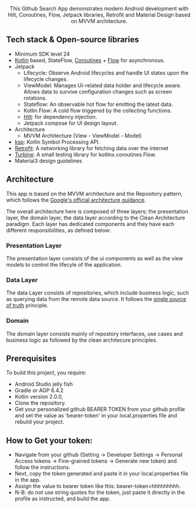 <p align="center">  
This Github Search App demonstrates modern Android development with Hilt, Coroutines, Flow, Jetpack libraries, Retrofit and Material Design based on MVVM architecture.

<p align="center">
</p>


## Tech stack & Open-source libraries
- Minimum SDK level 24
- [Kotlin](https://kotlinlang.org/) based, StateFlow, [Coroutines](https://github.com/Kotlin/kotlinx.coroutines) + [Flow](https://kotlin.github.io/kotlinx.coroutines/kotlinx-coroutines-core/kotlinx.coroutines.flow/) for asynchronous.
- Jetpack
  - Lifecycle: Observe Android lifecycles and handle UI states upon the lifecycle changes.
  - ViewModel: Manages UI-related data holder and lifecycle aware. Allows data to survive configuration changes such as screen rotations.
  - Stateflow: An observable hot flow for emitting the latest data.
  - Kotlin Flow: A cold flow triggered by the collecting functions.
  - [Hilt](https://dagger.dev/hilt/): for dependency injection.
  - Jetpack compose for UI design layout.
- Architecture
  - MVVM Architecture (View - ViewModel - Model)
- [ksp](https://github.com/google/ksp): Kotlin Symbol Processing API.
- [Retrofit](https://github.com/square/retrofit): A networking library for fetching data over the internet
- [Turbine](https://github.com/cashapp/turbine): A small testing library for kotlinx.coroutines Flow.
- Material3 design guidelines
  
## Architecture
This app is based on the MVVM architecture and the Repository pattern, which follows the [Google's official architecture guidance](https://developer.android.com/topic/architecture).

The overall architecture here is composed of three layers; the presentation layer, the domain layer, the data layer according to the Clean Architecture paradigm. Each layer has dedicated components and they have each different responsibilities, as defined below:

### Presentation Layer
The presentation layer consists of the ui components as well as the view models to control the lifecyle of the application.

### Data Layer
The data Layer consists of repositories, which include business logic, such as querying data from the remote data source. It follows the [single source of truth](https://en.wikipedia.org/wiki/Single_source_of_truth) principle.<br>

### Domain
The domain layer consists mainly of repostory interfaces, use cases and business logic as followed by the clean architecure principles.


## Prerequisites
To build this project, you require:

- Android Studio jelly fish
- Gradle or AGP 8.4.2
- Kotlin version 2.0.0,
- Clone the repository.
- Get your personalized github BEARER TOKEN from your github profile and set the value as 'bearer-token' in your local.properties file and rebuild your project.
## How to Get your token:
- Navigate from your github (Setting -> Developer Settings -> Personal Access tokens -> Fine-grained tokens -> Generate new token) and follow the instructions.
- Next, copy the token generated and paste it in your local.properties file in the app.
- Assign the value to bearer token like this:
  bearer-token=hhhhhhhhh.
- N-B: do not use string quotes for the token, just paste it directly in the profile as instructed, and build the app.

